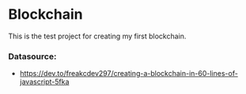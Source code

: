 # Blockchain

This is the test project for creating my first blockchain.

### Datasource:
- https://dev.to/freakcdev297/creating-a-blockchain-in-60-lines-of-javascript-5fka